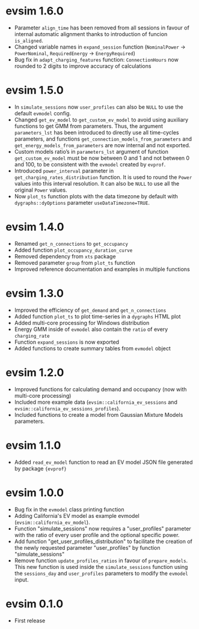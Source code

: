 # evsim 1.6.0

* Parameter `align_time` has been removed from all sessions in favour of internal automatic alignment thanks to introduction of funcion `is_aligned`.
* Changed variable names in `expand_session` function (`NominalPower` -> `PowerNominal`, `RequiredEnergy` -> `EnergyRequired`)
* Bug fix in `adapt_charging_features` function: `ConnectionHours` now rounded to 2 digits to improve accuracy of calculations


# evsim 1.5.0

* In `simulate_sessions` now `user_profiles` can also be `NULL` to use the default `evmodel` config.
* Changed `get_ev_model` to `get_custom_ev_model` to avoid using auxiliary functions to get GMM from parameters. Thus, the argument `parameters_lst` has been introduced to directly use all time-cycles parameters, and functions `get_connection_models_from_parameters` and `get_energy_models_from_parameters` are now internal and not exported.
* Custom models ratio’s in `parameters_lst` argument of function `get_custom_ev_model` must be now between 0 and 1 and not between 0 and 100, to be consistent with the `evmodel` created by `evprof`.
* Introduced `power_interval` parameter in `get_charging_rates_distribution` function. It is used to round the `Power` values into this interval resolution. It can also be `NULL` to use all the original `Power` values.
* Now `plot_ts` function plots with the data timezone by default with `dygraphs::dyOptions` parameter `useDataTimezone=TRUE`.


# evsim 1.4.0

* Renamed `get_n_connections` to `get_occupancy`
* Added function `plot_occupancy_duration_curve`
* Removed dependency from `xts` package
* Removed parameter `group` from `plot_ts` function
* Improved reference documentation and examples in multiple functions


# evsim 1.3.0

* Improved the efficiency of `get_demand` and `get_n_connections`
* Added function `plot_ts` to plot time-series in a `dygraphs` HTML plot
* Added multi-core processing for Windows distribution
* Energy GMM inside of `evmodel` also contain the `ratio` of every `charging_rate`
* Function `expand_sessions` is now exported
* Added functions to create summary tables from `evmodel` object


# evsim 1.2.0

* Improved functions for calculating demand and occupancy (now with multi-core processing)
* Included more example data (`evsim::california_ev_sessions` and `evsim::california_ev_sessions_profiles`).
* Included functions to create a model from Gaussian Mixture Models parameters.


# evsim 1.1.0

* Added `read_ev_model` function to read an EV model JSON file generated by package `{evprof}`


# evsim 1.0.0

* Bug fix in the `evmodel` class printing function
* Adding California's EV model as example evmodel (`evsim::california_ev_model`).
* Function "simulate_sessions" now requires a "user_profiles" parameter with the ratio of every user profile and the optional specific power.
* Add function "get_user_profiles_distribution" to facilitate the creation of the newly requested parameter "user_profiles" by function "simulate_sessions"
* Remove function `update_profiles_ratios` in favour of `prepare_models`. This new function is used inside the `simulate_sessions` function using the `sessions_day` and `user_profiles` parameters to modify the `evmodel` input.


# evsim 0.1.0

* First release
